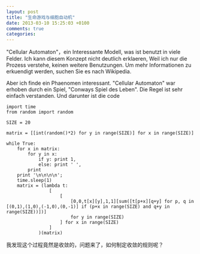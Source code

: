 ```yaml
---
layout: post
title: "生命游戏与细胞自动机"
date: 2013-03-10 15:25:03 +0100
comments: true
categories: 
---
```



"Cellular Automaton"，ein Interessante Modell, was ist benutzt in viele Felder. Ich kann diesem Konzept nicht deutlich erklaeren, Weil ich nur die Prozess verstehe, keinen weitere Benutzungen. Um mehr Informationen zu erkuendigt werden, suchen Sie es nach Wikipedia.

Aber ich finde ein Phaenomen interessant. "Cellular Automaton" war erhoben durch ein Spiel, "Conways Spiel des Leben". Die Regel ist sehr einfach verstanden. Und darunter ist die code

```
import time
from random import random

SIZE = 20

matrix = [[int(random()*2) for y in range(SIZE)] for x in range(SIZE)]

while True:
    for x in matrix:
        for y in x:
            if y: print 1,
            else: print ' ',
        print
    print '\n\n\n\n';
    time.sleep(1)
    matrix = (lambda t:
                [
                    [
                        [0,0,t[x][y],1,1][sum([t[p+x][q+y] for p, q in [(0,1),(1,0),(-1,0),(0,-1)] if (p+x in range(SIZE) and q+y in range(SIZE))])]
                        for y in range(SIZE)
                    ] for x in range(SIZE)
                ]
            )(matrix)
```

我发现这个过程竟然是收敛的，问题来了，如何制定收敛的规则呢？
